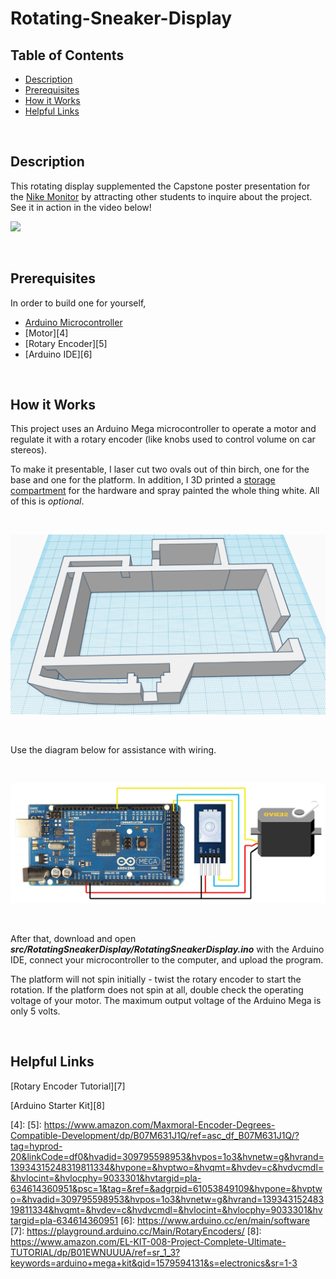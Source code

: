 # Rotating-Sneaker-Display

## Table of Contents
- [Description](#Description)
- [Prerequisites](#Prerequisites)
- [How it Works](#How-it-Works)
- [Helpful Links](#Helpful-Links)

<br/>

## Description
This rotating display supplemented the Capstone poster presentation for the [Nike Monitor][1] by attracting other students to inquire about the project. See it in action in the video below!

[![](./images/thumbnail.jpg)](video_link)

<br/>

## Prerequisites
In order to build one for yourself, 
- [Arduino Microcontroller][3]
- [Motor][4]
- [Rotary Encoder][5]
- [Arduino IDE][6]

<br/>

## How it Works
This project uses an Arduino Mega microcontroller to operate a motor and regulate it with a rotary encoder (like knobs used to control volume on car stereos). 

To make it presentable, I laser cut two ovals out of thin birch, one for the base and one for the platform. In addition, I 3D printed a [storage compartment][2] for the hardware and spray painted the whole thing white. All of this is *optional*.

<br/>

![](./images/img1.png)

<br/>

Use the diagram below for assistance with wiring.

<br/>

![](./images/img2.jpg)

<br/>

After that, download and open ***src/RotatingSneakerDisplay/RotatingSneakerDisplay.ino*** with the Arduino IDE, connect your microcontroller to the computer, and upload the program.

The platform will not spin initially - twist the rotary encoder to start the rotation. If the platform does not spin at all, double check the operating voltage of your motor. The maximum output voltage of the Arduino Mega is only 5 volts.

<br/>

## Helpful Links
[Rotary Encoder Tutorial][7]

[Arduino Starter Kit][8]


[1]: https://github.com/Vladnet47/Nike-Monitor
[2]: ./model
[3]: https://store.arduino.cc/usa/mega-2560-r3
[4]: 
[5]: https://www.amazon.com/Maxmoral-Encoder-Degrees-Compatible-Development/dp/B07M631J1Q/ref=asc_df_B07M631J1Q/?tag=hyprod-20&linkCode=df0&hvadid=309795598953&hvpos=1o3&hvnetw=g&hvrand=13934315248319811334&hvpone=&hvptwo=&hvqmt=&hvdev=c&hvdvcmdl=&hvlocint=&hvlocphy=9033301&hvtargid=pla-634614360951&psc=1&tag=&ref=&adgrpid=61053849109&hvpone=&hvptwo=&hvadid=309795598953&hvpos=1o3&hvnetw=g&hvrand=13934315248319811334&hvqmt=&hvdev=c&hvdvcmdl=&hvlocint=&hvlocphy=9033301&hvtargid=pla-634614360951
[6]: https://www.arduino.cc/en/main/software
[7]: https://playground.arduino.cc/Main/RotaryEncoders/
[8]: https://www.amazon.com/EL-KIT-008-Project-Complete-Ultimate-TUTORIAL/dp/B01EWNUUUA/ref=sr_1_3?keywords=arduino+mega+kit&qid=1579594131&s=electronics&sr=1-3


